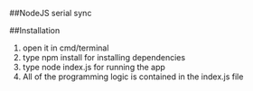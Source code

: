 ##NodeJS serial sync

##Installation
1. open it in cmd/terminal
2. type npm install for installing dependencies
3. type node index.js for running the app
4. All of the programming logic is contained in the index.js file